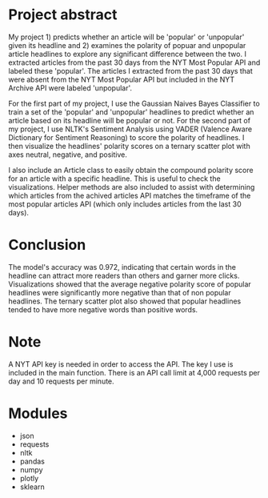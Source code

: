 # Project abstract

My project 1) predicts whether an article will be 'popular' or 'unpopular' given its headline and 2) examines the polarity of popuar and unpopular article headlines to explore any significant difference between the two. I extracted articles from the past 30 days from the NYT Most Popular API and labeled these 'popular'. The articles I extracted from the past 30 days that were absent from the NYT Most Popular API but included in the NYT Archive API were labeled 'unpopular'.

For the first part of my project, I use the Gaussian Naives Bayes Classifier to train a set of the 'popular' and 'unpopular' headlines to predict whether an article based on its headline will be popular or not. For the second part of my project, I use NLTK's Sentiment Analysis using VADER (Valence Aware Dictionary for Sentiment Reasoning) to score the polarity of headlines. I then visualize the headlines' polarity scores on a ternary scatter plot with axes neutral, negative, and positive.

I also include an Article class to easily obtain the compound polarity score for an article with a specific headline. This is useful to check the visualizations. Helper methods are also included to assist with determining which articles from the achived articles API matches the timeframe of the most popular articles API (which only includes articles from the last 30 days). 

# Conclusion

The model's accuracy was 0.972, indicating that certain words in the headline can attract more readers than others and garner more clicks. Visualizations showed that the average negative polarity score of popular headlines were significantly more negative than that of non popular headlines. The ternary scatter plot also showed that popular headlines tended to have more negative words than positive words.

# Note

A NYT API key is needed in order to access the API. The key I use is included in the main function.
There is an API call limit at 4,000 requests per day and 10 requests per minute.

# Modules
- json
- requests
- nltk
- pandas
- numpy
- plotly
- sklearn
